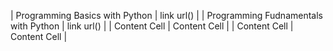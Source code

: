 | Programming Basics with Python  | link url() |
| Programming Fudnamentals with Python | link url() |
| Content Cell  | Content Cell  |
| Content Cell  | Content Cell  |
